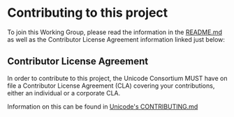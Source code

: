 # Contributing to this project

To join this Working Group, please read the information in the [README.md](./README.md) as well as the Contributor License Agreement information linked just below:

## Contributor License Agreement

In order to contribute to this project, the Unicode Consortium MUST have on file a Contributor License Agreement (CLA) covering your contributions, either an individual or a corporate CLA. 

Information on this can be found in [Unicode's CONTRIBUTING.md](https://github.com/unicode-org/.github/blob/main/.github/CONTRIBUTING.md)
